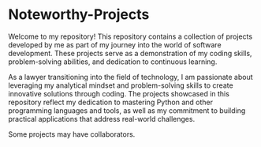 # Noteworthy-Projects

Welcome to my repository! 
This repository contains a collection of projects developed by me as part of my journey into the world of software development. 
These projects serve as a demonstration of my coding skills, problem-solving abilities, and dedication to continuous learning.


As a lawyer transitioning into the field of technology, I am passionate about leveraging my analytical mindset and problem-solving skills to create innovative solutions through coding. The projects showcased in this repository reflect my dedication to mastering Python and other programming languages and tools, as well as my commitment to building practical applications that address real-world challenges.

Some projects may have collaborators.